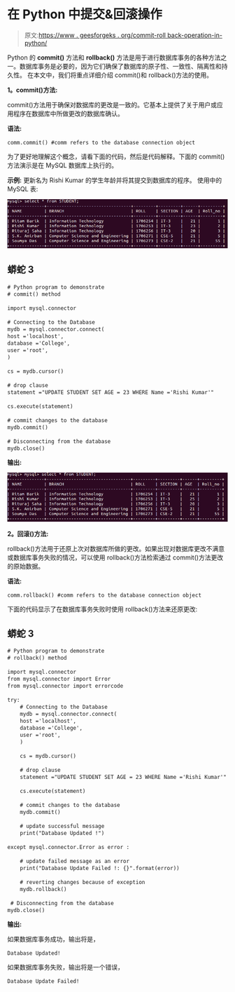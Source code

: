 # 在 Python 中提交&回滚操作

> 原文:[https://www . geesforgeks . org/commit-roll back-operation-in-python/](https://www.geeksforgeeks.org/commit-rollback-operation-in-python/)

Python 的 **commit()** 方法和 **rollback()** 方法是用于进行数据库事务的各种方法之一。数据库事务是必要的，因为它们确保了数据库的原子性、一致性、隔离性和持久性。
在本文中，我们将重点详细介绍 commit()和 rollback()方法的使用。

**1。commit()方法:**

commit()方法用于确保对数据库的更改是一致的。它基本上提供了关于用户或应用程序在数据库中所做更改的数据库确认。

**语法:**

```
comm.commit() #comm refers to the database connection object
```

为了更好地理解这个概念，请看下面的代码，然后是代码解释。下面的 commit()方法演示是在 MySQL 数据库上执行的。

**示例:**
更新名为 Rishi Kumar 的学生年龄并将其提交到数据库的程序。
使用中的 MySQL 表:

![](img/cae50395b2f5edc8c35a76fefb944c3c.png)

## 蟒蛇 3

```
# Python program to demonstrate
# commit() method

import mysql.connector

# Connecting to the Database
mydb = mysql.connector.connect(
host ='localhost',
database ='College',
user ='root',
)

cs = mydb.cursor()

# drop clause
statement ="UPDATE STUDENT SET AGE = 23 WHERE Name ='Rishi Kumar'"

cs.execute(statement)

# commit changes to the database
mydb.commit()

# Disconnecting from the database
mydb.close()
```

**输出:**

![](img/f4a1ce25e8274b988073e8092c95afa9.png)

**2。回滚()方法:**

rollback()方法用于还原上次对数据库所做的更改。如果出现对数据库更改不满意或数据库事务失败的情况，可以使用 rollback()方法检索通过 commit()方法更改的原始数据。

**语法:**

```
comm.rollback() #comm refers to the database connection object
```

下面的代码显示了在数据库事务失败时使用 rollback()方法来还原更改:

## 蟒蛇 3

```
# Python program to demonstrate
# rollback() method

import mysql.connector
from mysql.connector import Error
from mysql.connector import errorcode

try:
    # Connecting to the Database
    mydb = mysql.connector.connect(
    host ='localhost',
    database ='College',
    user ='root',
    )

    cs = mydb.cursor()

    # drop clause
    statement ="UPDATE STUDENT SET AGE = 23 WHERE Name ='Rishi Kumar'"

    cs.execute(statement)

    # commit changes to the database
    mydb.commit()

    # update successful message
    print("Database Updated !")

except mysql.connector.Error as error :

    # update failed message as an error
    print("Database Update Failed !: {}".format(error))

    # reverting changes because of exception
    mydb.rollback()

 # Disconnecting from the database
mydb.close()
```

**输出:**

如果数据库事务成功，输出将是，

```
Database Updated!
```

如果数据库事务失败，输出将是一个错误，

```
Database Update Failed!
```